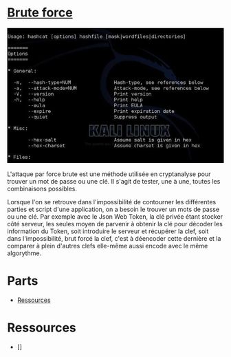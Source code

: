 # [Brute force](https://www.cnil.fr/fr/definition/force-brute-attaque-informatique)

![hashcat layer](assets/hascat_layer.webp)

L'attaque par force brute est une méthode utilisée en cryptanalyse pour trouver un mot de passe ou une clé. Il s'agit de tester, une à une, toutes les combinaisons possibles.

Lorsque l'on se retrouve dans l'impossibilité de contourner les différentes parties et script d'une application, on a besoin le trouver un mots de passe ou une clé. Par exemple avec le Json Web Token, la clé privée étant stocker côté serveur, les seules moyen de parvenir à obtenir la clé pour décoder les information du Token, soit introduire le serveur et récupérer la clef, soit dans l'impossibilité, brut forcé la clef, c'est à déencoder cette dernière et la comparer à plein d'autres clefs elle-même aussi encode avec le même algorythme.

# Parts 

- [Ressources](#ressources)

# <a id="ressources"> Ressources 

- []

